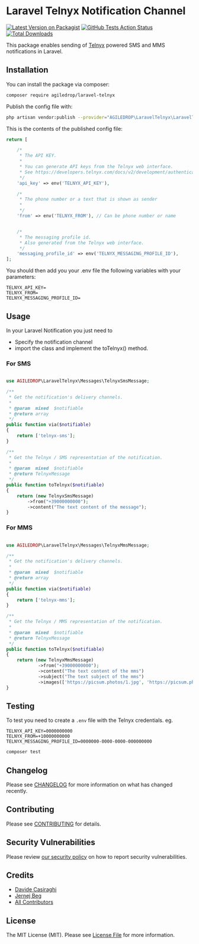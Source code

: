 # Laravel Telnyx Notification Channel

[![Latest Version on Packagist](https://img.shields.io/packagist/v/agiledrop/laravel-telnyx.svg?style=flat-square)](https://packagist.org/packages/agiledrop/laravel-telnyx)
[![GitHub Tests Action Status](https://img.shields.io/github/workflow/status/agiledrop/laravel-telnyx/Tests?label=tests)](https://github.com/agiledrop/laravel-telnyx/actions?query=workflow%Tests+branch%3Amaster)
[![Total Downloads](https://img.shields.io/packagist/dt/agiledrop/laravel-telnyx.svg?style=flat-square)](https://packagist.org/packages/agiledrop/laravel-telnyx)

This package enables sending of [Telnyx](https://telnyx.com) powered SMS and MMS notifications in Laravel.  


## Installation

You can install the package via composer:

```bash
composer require agiledrop/laravel-telnyx
```

Publish the config file with:
```bash
php artisan vendor:publish --provider="AGILEDROP\LaravelTelnyx\LaravelTelnyxServiceProvider" --tag="config"
```

This is the contents of the published config file:

```php
return [

    /*
     * The API KEY.
     *
     * You can generate API keys from the Telnyx web interface. 
     * See https://developers.telnyx.com/docs/v2/development/authentication for details
     */
    'api_key' => env('TELNYX_API_KEY'),

    /*
     * The phone number or a text that is shown as sender
     * 
     */
    'from' => env('TELNYX_FROM'), // Can be phone number or name


    /*
     * The messaging profile id.
     * Also generated from the Telnyx web interface. 
     */
	'messaging_profile_id' => env('TELNYX_MESSAGING_PROFILE_ID'),
];
```

You should then add you your .env file the following variables with your parameters:
```
TELNYX_API_KEY=
TELNYX_FROM=
TELNYX_MESSAGING_PROFILE_ID=
```

## Usage

In your Laravel Notification you just need to 
- Specify the notification channel
- import the class and implement the toTelnyx() method.

### For SMS
``` php

use AGILEDROP\LaravelTelnyx\Messages\TelnyxSmsMessage;

/**
 * Get the notification's delivery channels.
 *
 * @param  mixed  $notifiable
 * @return array
 */
public function via($notifiable)
{
    return ['telnyx-sms'];
}

/**
 * Get the Telnyx / SMS representation of the notification.
 *
 * @param  mixed  $notifiable
 * @return TelnyxMessage
 */
public function toTelnyx($notifiable)
{
    return (new TelnyxSmsMessage)
        ->from("+39000000000");
        ->content("The text content of the message");
}
```

### For MMS
``` php

use AGILEDROP\LaravelTelnyx\Messages\TelnyxMmsMessage;

/**
 * Get the notification's delivery channels.
 *
 * @param  mixed  $notifiable
 * @return array
 */
public function via($notifiable)
{
    return ['telnyx-mms'];
}

/**
 * Get the Telnyx / MMS representation of the notification.
 *
 * @param  mixed  $notifiable
 * @return TelnyxMessage
 */
public function toTelnyx($notifiable)
{
    return (new TelnyxMmsMessage)
            ->from("+39000000000");
            ->content("The text content of the mms")
            ->subject("The text subject of the mms")
            ->images(['https://picsum.photos/1.jpg', 'https://picsum.photos/2.jpg']);
}
```

## Testing

To test you need to create a `.env` file with the Telnyx credentials.
eg.
```
TELNYX_API_KEY=0000000000
TELNYX_FROM=+10000000000
TELNYX_MESSAGING_PROFILE_ID=0000000-0000-0000-000000000
```

``` bash
composer test
```

## Changelog

Please see [CHANGELOG](CHANGELOG.md) for more information on what has changed recently.

## Contributing

Please see [CONTRIBUTING](.github/CONTRIBUTING.md) for details.

## Security Vulnerabilities

Please review [our security policy](../../security/policy) on how to report security vulnerabilities.

## Credits

- [Davide Casiraghi](https://github.com/DavideCasiraghi)
- [Jernej Beg](https://github.com/jernejbeg)
- [All Contributors](../../contributors)

## License

The MIT License (MIT). Please see [License File](LICENSE.md) for more information.
